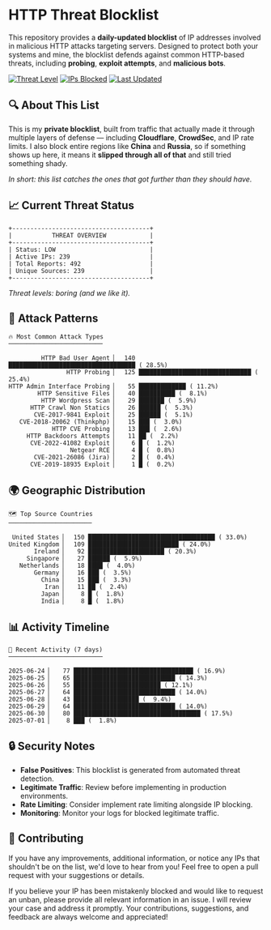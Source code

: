 # HTTP Threat Blocklist

This repository provides a **daily-updated blocklist** of IP addresses involved in malicious HTTP attacks targeting servers. Designed to protect both your systems and mine, the blocklist defends against common HTTP-based threats, including **probing**, **exploit attempts**, and **malicious bots**.

[![Threat Level](https://img.shields.io/badge/Threat%20Level-LOW-green)](.)
[![IPs Blocked](https://img.shields.io/badge/IPs%20Blocked-239-blue)](.)
[![Last Updated](https://img.shields.io/badge/Updated-2025--07--01-brightgreen)](.)

## 🔍 About This List

This is my **private blocklist**, built from traffic that actually made it through multiple layers of defense — including **Cloudflare**, **CrowdSec**, and IP rate limits. I also block entire regions like **China** and **Russia**, so if something shows up here, it means it **slipped through all of that** and still tried something shady.

*In short: this list catches the ones that got further than they should have.*

## 📈 Current Threat Status

```
+--------------------------------------+
|           THREAT OVERVIEW            |
+--------------------------------------+
| Status: LOW                          |
| Active IPs: 239                      |
| Total Reports: 492                   |
| Unique Sources: 239                  |
+--------------------------------------+
```

*Threat levels: boring (and we like it).*

## 🎯 Attack Patterns

```
🔥 Most Common Attack Types
──────────────────────────

         HTTP Bad User Agent ▏  140 ███████████████████████████████████ ( 28.5%)
                HTTP Probing ▏  125 ███████████████████████████████ ( 25.4%)
HTTP Admin Interface Probing ▏   55 █████████████ ( 11.2%)
        HTTP Sensitive Files ▏   40 ██████████ (  8.1%)
         HTTP Wordpress Scan ▏   29 ███████ (  5.9%)
      HTTP Crawl Non Statics ▏   26 ██████ (  5.3%)
       CVE-2017-9841 Exploit ▏   25 ██████ (  5.1%)
   CVE-2018-20062 (Thinkphp) ▏   15 ███ (  3.0%)
            HTTP CVE Probing ▏   13 ███ (  2.6%)
     HTTP Backdoors Attempts ▏   11 ██ (  2.2%)
      CVE-2022-41082 Exploit ▏    6 █ (  1.2%)
                 Netgear RCE ▏    4 █ (  0.8%)
       CVE-2021-26086 (Jira) ▏    2 █ (  0.4%)
      CVE-2019-18935 Exploit ▏    1 █ (  0.2%)
```

## 🌍 Geographic Distribution

```
🗺️ Top Source Countries
───────────────────────

 United States ▏  150 ███████████████████████████████████ ( 33.0%)
United Kingdom ▏  109 █████████████████████████ ( 24.0%)
       Ireland ▏   92 █████████████████████ ( 20.3%)
     Singapore ▏   27 ██████ (  5.9%)
   Netherlands ▏   18 ████ (  4.0%)
       Germany ▏   16 ███ (  3.5%)
         China ▏   15 ███ (  3.3%)
          Iran ▏   11 ██ (  2.4%)
         Japan ▏    8 █ (  1.8%)
         India ▏    8 █ (  1.8%)
```

## 📊 Activity Timeline

```
📅 Recent Activity (7 days)
──────────────────────────

2025-06-24 ▏   77 █████████████████████████████████ ( 16.9%)
2025-06-25 ▏   65 ████████████████████████████ ( 14.3%)
2025-06-26 ▏   55 ████████████████████████ ( 12.1%)
2025-06-27 ▏   64 ████████████████████████████ ( 14.0%)
2025-06-28 ▏   43 ██████████████████ (  9.4%)
2025-06-29 ▏   64 ████████████████████████████ ( 14.0%)
2025-06-30 ▏   80 ███████████████████████████████████ ( 17.5%)
2025-07-01 ▏    8 ███ (  1.8%)
```

## 🔒 Security Notes

- **False Positives**: This blocklist is generated from automated threat detection.
- **Legitimate Traffic**: Review before implementing in production environments.
- **Rate Limiting**: Consider implement rate limiting alongside IP blocking.
- **Monitoring**: Monitor your logs for blocked legitimate traffic.

## 🤝 Contributing

If you have any improvements, additional information, or notice any IPs that shouldn't be on the list, we'd love to hear from you! Feel free to open a pull request with your suggestions or details.

If you believe your IP has been mistakenly blocked and would like to request an unban, please provide all relevant information in an issue. I will review your case and address it promptly. Your contributions, suggestions, and feedback are always welcome and appreciated!